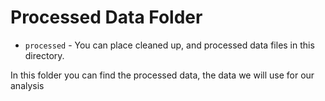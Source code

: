 # Processed Data Folder

- `processed` - You can place cleaned up, and processed data files in this directory.

In this folder you can find the processed data, the data we will use for our analysis
